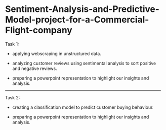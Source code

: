 # Sentiment-Analysis-and-Predictive-Model-project-for-a-Commercial-Flight-company


Task 1:

- applying webscraping in unstructured data.
  
- analyzing customer reviews using sentimental analysis to sort positive and negative reviews.

- preparing a powerpoint representation to highlight our insights and analysis.


-----------------------------------------------------------------------------------------------------------------

Task 2:

- creating a classification model to predict customer buying behaviour.

- preparing a powerpoint representation to highlight our insights and analysis.
